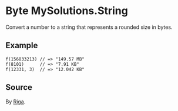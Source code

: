 # Byte MySolutions.String

Convert a number to a string that represents a rounded size in bytes.

## Example

```
f(156833213) // => "149.57 MB"
f(8101)      // => "7.91 KB"
f(12331, 3)  // => "12.042 KB"
```

## Source

By [Riga](https://github.com/riga).
